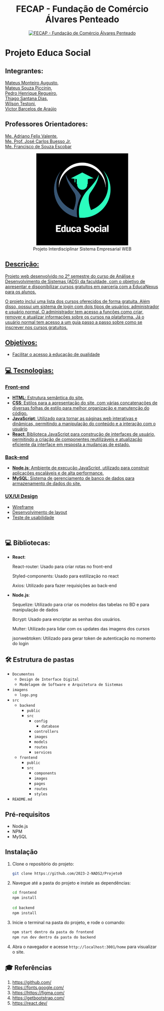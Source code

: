 <h1 align="center">FECAP - Fundação de Comércio Álvares Penteado</h1>

<p align="center">
<a href= "https://www.fecap.br/"><img src="https://encrypted-tbn0.gstatic.com/images?q=tbn:ANd9GcRhZPrRa89Kma0ZZogxm0pi-tCn_TLKeHGVxywp-LXAFGR3B1DPouAJYHgKZGV0XTEf4AE&usqp=CAU" alt="FECAP - Fundação de Comércio Álvares Penteado" border="0"></a>
</p>

# Projeto Educa Social 

## Integrantes:
<a href="https://www.linkedin.com/in/mateusmonteiroaugusto/">Mateus Monteiro Augusto</a>, <br>
<a href="https://br.linkedin.com/in/mateusspiccinin">Mateus Souza Piccinin</a>, <br>
<a href="https://github.com/2023-2-NADS2/Projeto9">Pedro Henrique Regueiro</a>, <br>
<a href="https://github.com/2023-2-NADS2/Projeto9">Thiago Santana Dias</a>, <br>
<a href="https://www.linkedin.com/in/wilsontestonijunior/">Wilson Testoni</a>,<br>
<a href="https://github.com/2023-2-NADS2/Projeto9">Victor Barcelos de Araújo</a>

## Professores Orientadores: 
<a href="https://www.linkedin.com/in/adriano-valente-534576135/">Me. Adriano Felix Valente</a>, <br>
<a href="https://www.linkedin.com/in/jos%C3%A9-carlos-buesso-jr-15462234/">Me. Prof. José Carlos Buesso Jr</a>, <br>
<a href="https://www.linkedin.com/in/francisco-escobar/">Me. Francisco de Souza Escobar</a>



<p align="center">
<img src="https://github.com/2023-2-NADS2/Projeto9/blob/main/Imagens/logo.png" border="0" width="300"> <br>
  Projeto Interdisciplinar Sistema Empresarial WEB  <a href="/">
</p>

## Descrição: <br>
<p>Projeto web desenvolvido no 2º semestre do curso de Análise e Desenvolvimento de Sistemas (ADS) da faculdade, com o objetivo de apresentar e disponibilizar cursos gratuitos em parceria com a EducaNexus para os alunos.</p>
<p>O projeto inclui uma lista dos cursos oferecidos de forma gratuita. Além disso, possui um sistema de login com dois tipos de usuários: administrador e usuário normal. O administrador tem acesso a funções como criar, remover e atualizar informações sobre os cursos na plataforma. Já o usuário normal tem acesso a um guia passo a passo sobre como se inscrever nos cursos gratuitos.</p>

## Objetivos: <br>
- Facilitar o acesso à educação de qualidade


## 💻 Tecnologias: <br>
### Front-end
- **HTML**: Estrutura semântica do site.
- **CSS**: Estilos para a apresentação do site, com várias concatenações de diversas folhas de estilo para melhor organização e manutenção do código.
- **JavaScript**: Utilizado para tornar as páginas web interativas e dinâmicas, permitindo a manipulação do conteúdo e a interação com o usuário
- **React**:  Biblioteca JavaScript para construção de interfaces de usuário, permitindo a criação de componentes reutilizáveis e atualização eficiente da interface em resposta a mudanças de estado.

### Back-end 
- **Node.js**: Ambiente de execução JavaScript, utilizado para construir aplicações escaláveis e de alta performance.
- **MySQL**: Sistema de gerenciamento de banco de dados para armazenamento de dados do site.

### UX/UI Design
- <a href="https://www.figma.com/file/M33fxI2bjVKQenw25Oj4E4/Wireframe-P03?type=design&node-id=0-1&mode=design"> Wireframe</a><br>
- <a href="https://www.figma.com/file/rRDqPpipYdsBG4X91Bhqaa/Layout-E03?type=design&node-id=0-1&mode=design"> Desenvolvimento de layout</a><br>
- <a href="https://www.figma.com/file/oXg4vH8vC21UGe0r3tfDI9/Teste-de-usabilidade?type=design&node-id=0%3A1&mode=design&t=Vbf9TaJfVJ5tTMU6-1">Teste de usabilidade</a><br>
<br>

## 💻 Bibliotecas: <br> 
- **React**:
   <p>React-router: Usado para criar rotas no front-end</p>
   <p>Styled-components: Usado para estilização no react</p>
   <p>Axios: Utilizado para fazer requisições ao back-end</p>

- **Node.js**:
  <p>Sequelize: Utilizado para criar os modelos das tabelas no BD e para manipulação de dados</p>
  <p>Bcrypt: Usado para encriptar as senhas dos usuários.</p>
  <p>Multer: Utilizado para lidar com os updates das imagens dos cursos</p>
  <p>jsonwebtoken: Utilizado para gerar token de autenticação no momento do login</p>

## 🛠 Estrutura de pastas
- `Documentos`
    - `Design de Interface Digital`
    - `Modelagem de Software e Arquitetura de Sistemas`
- `imagens`
    - `logo.png`
- `src`
    - `backend`
        - `public`
        - `src`
            - `config`
               - `database`
            - `controllers`
            - `images`
            - `models`
            - `routes`
            - `services`
  - `frontend`
      - `public`
      - `src`
         - `components`
         - `images`
         - `pages`
         - `routes`
         - `styles`
- `README.md`       

## Pré-requisitos
- Node.js 
- NPM 
- MySQL

## Instalação

1. Clone o repositório do projeto:
   ```sh
   git clone https://github.com/2023-2-NADS2/Projeto9
   ```
2. Navegue até a pasta do projeto e instale as dependências:
   ```sh
   cd frontend
   npm install
  
   cd backend
   npm install
   ```
3. Inicie o terminal na pasta do projeto, e rode o comando:
   ```sh
   npm start dentro da pasta do frontend
   npm run dev dentro da pasta do backend
   ```
4. Abra o navegador e acesse `http://localhost:3001/home` para visualizar o site.


  
## 🎓 Referências
1. <https://github.com/>
2. <https://fonts.google.com/>
3. <https://https://figma.com/>
4. <https://getbootstrap.com/>
5. <https://react.dev/>
